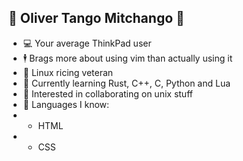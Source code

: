 ## 🌟 **Oliver Tango Mitchango** 🌟
- 💻 Your average ThinkPad user
- 🕴️ Brags more about using vim than actually using it
- 🐧 Linux ricing veteran
- 🌱 Currently learning Rust, C++, C, Python and Lua
- 💞 Interested in collaborating on unix stuff
- 🧠 Languages I know:
- - HTML
- - CSS

